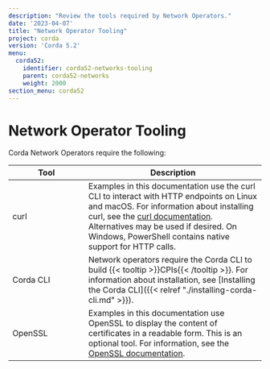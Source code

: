 ```yaml
---
description: "Review the tools required by Network Operators."
date: '2023-04-07'
title: "Network Operator Tooling"
project: corda
version: 'Corda 5.2'
menu:
  corda52:
    identifier: corda52-networks-tooling
    parent: corda52-networks
    weight: 2000
section_menu: corda52
---
```

<style>
table th:first-of-type {
    width: 30%;
}
table th:nth-of-type(2) {
    width: 70%;
}

</style>

# Network Operator Tooling
Corda Network Operators require the following:

| Tool      | Description                                                                                                                                                                                                                                                                                    |
| --------- | ---------------------------------------------------------------------------------------------------------------------------------------------------------------------------------------------------------------------------------------------------------------------------------------------- |
| curl      | Examples in this documentation use the curl CLI to interact with HTTP endpoints on Linux and macOS. For information about installing curl, see the [curl documentation](https://curl.se/). Alternatives may be used if desired. On Windows, PowerShell contains native support for HTTP calls. |
| Corda CLI | Network operators require the Corda CLI to build {{< tooltip >}}CPIs{{< /tooltip >}}. For information about installation, see [Installing the Corda CLI]({{< relref "./installing-corda-cli.md" >}}).                                                                                          |
| OpenSSL   | Examples in this documentation use OpenSSL to display the content of certificates in a readable form. This is an optional tool. For information, see the [OpenSSL documentation](https://www.openssl.org/docs/).                                                                               |
